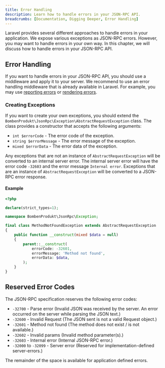 ```yaml
---
title: Error Handling
description: Learn how to handle errors in your JSON-RPC API.
breadcrumbs: [Documentation, Digging Deeper, Error Handling]
---
```


Laravel provides several different approaches to handle errors in your application. We expose various exceptions as JSON-RPC errors. However, you may want to handle errors in your own way. In this chapter, we will discuss how to handle errors in your JSON-RPC API.

## Error Handling

If you want to handle errors in your JSON-RPC API, you should use a middleware and apply it to your server. We recommend to use an error handling middleware that is already available in Laravel. For example, you may use [reporting errors](https://laravel.com/docs/10.x/errors#reporting-errors) or [rendering errors](https://laravel.com/docs/10.x/errors#rendering-errors).

### Creating Exceptions

If you want to create your own exceptions, you should extend the `BombenProdukt\JsonRpc\Exception\AbstractRequestException` class. The class provides a constructor that accepts the following arguments:

- `int $errorCode` - The error code of the exception.
- `string $errorMessage` - The error message of the exception.
- `mixed $errorData` - The error data of the exception.

Any exceptions that are not an instance of `AbstractRequestException` will be converted to an internal server error. The internal server error will have the error code `-32603` and the error message `Internal error`. Exceptions that are an instance of `AbstractRequestException` will be converted to a JSON-RPC error response.

#### Example

```php
<?php

declare(strict_types=1);

namespace BombenProdukt\JsonRpc\Exception;

final class MethodNotFoundException extends AbstractRequestException
{
    public function __construct(mixed $data = null)
    {
        parent::__construct(
            errorCode: -32601,
            errorMessage: 'Method not found',
            errorData: $data,
        );
    }
}
```

## Reserved Error Codes

The JSON-RPC specification reserves the following error codes:

- `-32700` - Parse error (Invalid JSON was received by the server. An error occurred on the server while parsing the JSON text.)
- `-32600` - Invalid Request (The JSON sent is not a valid Request object.)
- `-32601` - Method not found (The method does not exist / is not available.)
- `-32602` - Invalid params (Invalid method parameter(s).)
- `-32603` - Internal error (Internal JSON-RPC error.)
- `-32000` to `-32099` - Server error (Reserved for implementation-defined server-errors.)

The remainder of the space is available for application defined errors.
